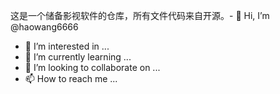 这是一个储备影视软件的仓库，所有文件代码来自开源。- 
👋 Hi, I’m @haowang6666
- 👀 I’m interested in ...
- 🌱 I’m currently learning ...
- 💞️ I’m looking to collaborate on ...
- 📫 How to reach me ...

<!---
haowang6666/haowang6666 is a ✨ special ✨ repository because its `README.md` (this file) appears on your GitHub profile.
You can click the Preview link to take a look at your changes.
--->
